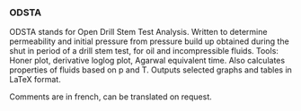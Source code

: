 ### ODSTA

ODSTA stands for Open Drill Stem Test Analysis. Written to determine permeability and initial pressure from pressure build up obtained during the shut in period of a drill stem test, for oil and incompressible fluids.
Tools: Honer plot, derivative loglog plot, Agarwal equivalent time. Also calculates properties of fluids based on p and T.
Outputs selected graphs and tables in LaTeX format.

Comments are in french, can be translated on request.
